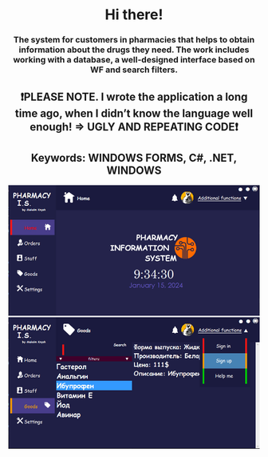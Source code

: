 <h1 align="center">Hi there!</a> 
<h3 align="center">The system for customers in pharmacies that helps to obtain information about the drugs they need. The work includes working with a database, a well-designed interface based on WF and search filters.</h3>
  <h2 align="center">❗PLEASE NOTE. I wrote the application a long time ago, when I didn’t know the language well enough! => UGLY AND REPEATING CODE❗<h2>
  <h2 align="center">Keywords: WINDOWS FORMS, C#, .NET, WINDOWS</h2>
<img src="main.jpg" alt="where is the photo???">
<img src="second.jpg" alt="where is the photo???">
